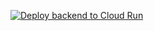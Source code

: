 [![Deploy backend to Cloud Run](https://github.com/Luiggi13/deployment/actions/workflows/main.yml/badge.svg?branch=main)](https://github.com/Luiggi13/deployment/actions/workflows/main.yml)